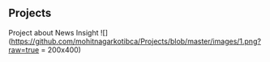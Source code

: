 ## Projects

Project about News Insight
![](https://github.com/mohitnagarkotibca/Projects/blob/master/images/1.png?raw=true = 200x400)
